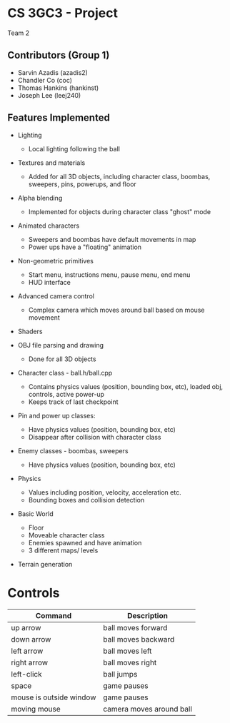 # CS 3GC3 - Project

Team 2

## Contributors (Group 1)

- Sarvin Azadis   (azadis2)
- Chandler Co     (coc)
- Thomas Hankins  (hankinst)
- Joseph Lee      (leej240)
      
## Features Implemented

* Lighting 
    - Local lighting following the ball

* Textures and materials
    - Added for all 3D objects, including character class, boombas, sweepers, pins, powerups, and floor

* Alpha blending
    - Implemented for objects during character class "ghost" mode 

* Animated characters
    - Sweepers and boombas have default movements in map
    - Power ups have a "floating" animation

* Non-geometric primitives 
    - Start menu, instructions menu, pause menu, end menu
    - HUD interface

* Advanced camera control
    - Complex camera which moves around ball based on mouse movement

* Shaders
<!-- do we have these? -->

* OBJ file parsing and drawing
    - Done for all 3D objects

* Character class - ball.h/ball.cpp
    - Contains physics values (position, bounding box, etc), loaded obj, controls, active power-up
    - Keeps track of last checkpoint

* Pin and power up classes:
    - Have physics values (position, bounding box, etc)
    - Disappear after collision with character class

<!-- * A pin/powerup class:
    - animation/ movement
    - physics values(position, bounding box, etc)
    - loaded obj
    - textures
    - alpha blending -->

* Enemy classes - boombas, sweepers
    - Have physics values (position, bounding box, etc)

* Physics
    - Values including position, velocity, acceleration etc.
    - Bounding boxes and collision detection

* Basic World
    - Floor
    - Moveable character class
    - Enemies spawned and have animation
    - 3 different maps/ levels

* Terrain generation
<!--  -->
    

# Controls
| Command  | Description  |
|---|---|
| up arrow  | ball moves forward |
| down arrow  | ball moves backward  |
| left arrow  | ball moves left |
| right arrow  | ball moves right  |
| left-click  | ball jumps  |   
| space  | game pauses  |
| mouse is outside window | game pauses  |
| moving mouse | camera moves around ball|